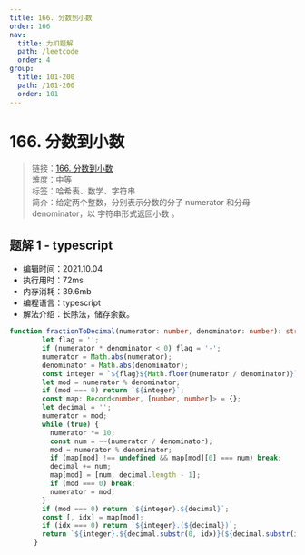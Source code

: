 ```yaml
---
title: 166. 分数到小数
order: 166
nav:
  title: 力扣题解
  path: /leetcode
  order: 4
group:
  title: 101-200
  path: /101-200
  order: 101
---
```


# 166. 分数到小数
    
> 链接：[166. 分数到小数](https://leetcode-cn.com/problems/fraction-to-recurring-decimal/)  
> 难度：中等  
> 标签：哈希表、数学、字符串  
> 简介：给定两个整数，分别表示分数的分子 numerator 和分母 denominator，以 字符串形式返回小数 。
      
## 题解 1 - typescript
- 编辑时间：2021.10.04
- 执行用时：72ms
- 内存消耗：39.6mb
- 编程语言：typescript
- 解法介绍：长除法，储存余数。
```typescript
function fractionToDecimal(numerator: number, denominator: number): string {
        let flag = '';
        if (numerator * denominator < 0) flag = '-';
        numerator = Math.abs(numerator);
        denominator = Math.abs(denominator);
        const integer = `${flag}${Math.floor(numerator / denominator)}`;
        let mod = numerator % denominator;
        if (mod === 0) return `${integer}`;
        const map: Record<number, [number, number]> = {};
        let decimal = '';
        numerator = mod;
        while (true) {
          numerator *= 10;
          const num = ~~(numerator / denominator);
          mod = numerator % denominator;
          if (map[mod] !== undefined && map[mod][0] === num) break;
          decimal += num;
          map[mod] = [num, decimal.length - 1];
          if (mod === 0) break;
          numerator = mod;
        }
        if (mod === 0) return `${integer}.${decimal}`;
        const [, idx] = map[mod];
        if (idx === 0) return `${integer}.(${decimal})`;
        return `${integer}.${decimal.substr(0, idx)}(${decimal.substr(idx)})`;
      } 
```

      